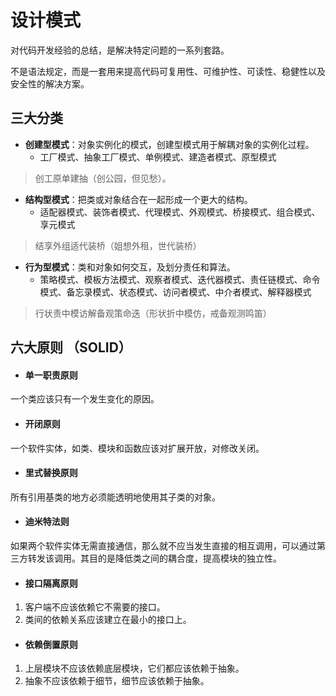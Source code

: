 # 设计模式

对代码开发经验的总结，是解决特定问题的一系列套路。

不是语法规定，而是一套用来提高代码可复用性、可维护性、可读性、稳健性以及安全性的解决方案。



## 三大分类

- **创建型模式**：对象实例化的模式，创建型模式用于解耦对象的实例化过程。
  - 工厂模式、抽象工厂模式、单例模式、建造者模式、原型模式


> 创工原单建抽（创公园，但见愁）。

- **结构型模式**：把类或对象结合在一起形成一个更大的结构。
  - 适配器模式、装饰者模式、代理模式、外观模式、桥接模式、组合模式、享元模式

> 结享外组适代装桥（姐想外租，世代装桥）

- **行为型模式**：类和对象如何交互，及划分责任和算法。
  - 策略模式、模板方法模式、观察者模式、迭代器模式、责任链模式、命令模式、备忘录模式、状态模式、访问者模式、中介者模式、解释器模式

> 行状责中模访解备观策命迭（形状折中模仿，戒备观测鸣笛）



## 六大原则 （SOLID）

- #### 单一职责原则

一个类应该只有一个发生变化的原因。

- #### 开闭原则

一个软件实体，如类、模块和函数应该对扩展开放，对修改关闭。

- #### 里式替换原则

所有引用基类的地方必须能透明地使用其子类的对象。

- #### 迪米特法则

如果两个软件实体无需直接通信，那么就不应当发生直接的相互调用，可以通过第三方转发该调用。其目的是降低类之间的耦合度，提高模块的独立性。

- #### 接口隔离原则

1. 客户端不应该依赖它不需要的接口。
2. 类间的依赖关系应该建立在最小的接口上。

- #### 依赖倒置原则

1. 上层模块不应该依赖底层模块，它们都应该依赖于抽象。
2. 抽象不应该依赖于细节，细节应该依赖于抽象。





